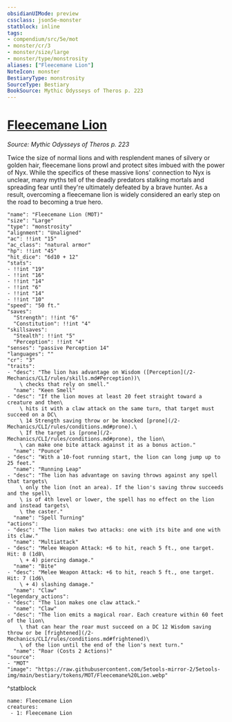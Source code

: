 ```yaml
---
obsidianUIMode: preview
cssclass: json5e-monster
statblock: inline
tags:
- compendium/src/5e/mot
- monster/cr/3
- monster/size/large
- monster/type/monstrosity
aliases: ["Fleecemane Lion"]
NoteIcon: monster
BestiaryType: monstrosity
SourceType: Bestiary
BookSource: Mythic Odysseys of Theros p. 223
---
```

# [Fleecemane Lion](2-Mechanics/CLI/bestiary/monstrosity/fleecemane-lion-mot.md)
*Source: Mythic Odysseys of Theros p. 223*  

Twice the size of normal lions and with resplendent manes of silvery or golden hair, fleecemane lions prowl and protect sites imbued with the power of Nyx. While the specifics of these massive lions' connection to Nyx is unclear, many myths tell of the deadly predators stalking mortals and spreading fear until they're ultimately defeated by a brave hunter. As a result, overcoming a fleecemane lion is widely considered an early step on the road to becoming a true hero.

```statblock
"name": "Fleecemane Lion (MOT)"
"size": "Large"
"type": "monstrosity"
"alignment": "Unaligned"
"ac": !!int "15"
"ac_class": "natural armor"
"hp": !!int "45"
"hit_dice": "6d10 + 12"
"stats":
- !!int "19"
- !!int "16"
- !!int "14"
- !!int "6"
- !!int "14"
- !!int "10"
"speed": "50 ft."
"saves":
  "Strength": !!int "6"
  "Constitution": !!int "4"
"skillsaves":
  "Stealth": !!int "5"
  "Perception": !!int "4"
"senses": "passive Perception 14"
"languages": ""
"cr": "3"
"traits":
- "desc": "The lion has advantage on Wisdom ([Perception](/2-Mechanics/CLI/rules/skills.md#Perception))\
    \ checks that rely on smell."
  "name": "Keen Smell"
- "desc": "If the lion moves at least 20 feet straight toward a creature and then\
    \ hits it with a claw attack on the same turn, that target must succeed on a DC\
    \ 14 Strength saving throw or be knocked [prone](/2-Mechanics/CLI/rules/conditions.md#prone).\
    \ If the target is [prone](/2-Mechanics/CLI/rules/conditions.md#prone), the lion\
    \ can make one bite attack against it as a bonus action."
  "name": "Pounce"
- "desc": "With a 10-foot running start, the lion can long jump up to 25 feet."
  "name": "Running Leap"
- "desc": "The lion has advantage on saving throws against any spell that targets\
    \ only the lion (not an area). If the lion's saving throw succeeds and the spell\
    \ is of 4th level or lower, the spell has no effect on the lion and instead targets\
    \ the caster."
  "name": "Spell Turning"
"actions":
- "desc": "The lion makes two attacks: one with its bite and one with its claw."
  "name": "Multiattack"
- "desc": "Melee Weapon Attack: +6 to hit, reach 5 ft., one target. Hit: 8 (1d8\
    \ + 4) piercing damage."
  "name": "Bite"
- "desc": "Melee Weapon Attack: +6 to hit, reach 5 ft., one target. Hit: 7 (1d6\
    \ + 4) slashing damage."
  "name": "Claw"
"legendary_actions":
- "desc": "The lion makes one claw attack."
  "name": "Claw"
- "desc": "The lion emits a magical roar. Each creature within 60 feet of the lion\
    \ that can hear the roar must succeed on a DC 12 Wisdom saving throw or be [frightened](/2-Mechanics/CLI/rules/conditions.md#frightened)\
    \ of the lion until the end of the lion's next turn."
  "name": "Roar (Costs 2 Actions)"
"source":
- "MOT"
"image": "https://raw.githubusercontent.com/5etools-mirror-2/5etools-img/main/bestiary/tokens/MOT/Fleecemane%20Lion.webp"
```
^statblock

```encounter-table
name: Fleecemane Lion
creatures:
 - 1: Fleecemane Lion
```